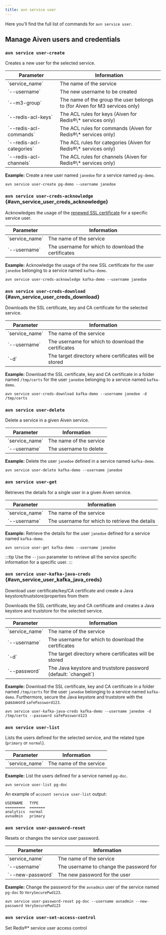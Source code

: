 ```yaml
---
title: avn service user
---
```


Here you\'ll find the full list of commands for `avn service user`.

## Manage Aiven users and credentials

### `avn service user-create`

Creates a new user for the selected service.

<table>
  <thead>
    <tr><th>Parameter</th><th>Information</th></tr>
  </thead>
  <tbody>
    <tr>
      <td>`service_name`</td>
      <td>The name of the service</td>
    </tr>
    <tr>
      <td>`--username`</td>
      <td>The new username to be created</td>
    </tr>
    <tr>
      <td>`--m3-group`</td>
      <td>The name of the group the user belongs to (for Aiven for M3 services only)</td>
    </tr>
    <tr>
      <td>`--redis-acl-keys`</td>
      <td>The ACL rules for keys (Aiven for Redis®\* services only)</td>
    </tr>
    <tr>
      <td>`--redis-acl-commands`</td>
      <td>The ACL rules for commands (Aiven for Redis®\* services only)</td>
    </tr>
    <tr>
      <td>`--redis-acl-categories`</td>
      <td>The ACL rules for categories (Aiven for Redis®\* services only)</td>
    </tr>
    <tr>
      <td>`--redis-acl-channels`</td>
      <td>The ACL rules for channels (Aiven for Redis®\* services only)</td>
    </tr>
  </tbody>
</table>


**Example:** Create a new user named `janedoe` for a service named
`pg-demo`.

``` 
avn service user-create pg-demo --username janedoe
```

### `avn service user-creds-acknowledge` {#avn_service_user_creds_acknowledge}

Acknowledges the usage of the
[renewed SSL certificate](/docs/products/kafka/howto/renew-ssl-certs) for a specific service user.

<table>
  <thead>
    <tr><th>Parameter</th><th>Information</th></tr>
  </thead>
  <tbody>
    <tr>
      <td>`service_name`</td>
      <td>The name of the service</td>
    </tr>
    <tr>
      <td>`--username`</td>
      <td>The username for which to download the certificates</td>
    </tr>
  </tbody>
</table>


**Example:** Acknowledge the usage of the new SSL certificate for the
user `janedoe` belonging to a service named `kafka-demo`.

``` 
avn service user-creds-acknowledge kafka-demo --username janedoe
```

### `avn service user-creds-download` {#avn_service_user_creds_download}

Downloads the SSL certificate, key and CA certificate for the selected
service.

<table>
  <thead>
    <tr><th>Parameter</th><th>Information</th></tr>
  </thead>
  <tbody>
    <tr>
      <td>`service_name`</td>
      <td>The name of the service</td>
    </tr>
    <tr>
      <td>`--username`</td>
      <td>The username for which to download the certificates</td>
    </tr>
    <tr>
      <td>`-d`</td>
      <td>The target directory where certificates will be stored</td>
    </tr>
  </tbody>
</table>


**Example:** Download the SSL certificate, key and CA certificate in a
folder named `/tmp/certs` for the user `janedoe` belonging to a service
named `kafka-demo`.

``` 
avn service user-creds-download kafka-demo --username janedoe -d /tmp/certs
```

### `avn service user-delete`

Delete a service in a given Aiven service.

<table>
  <thead>
    <tr><th>Parameter</th><th>Information</th></tr>
  </thead>
  <tbody>
    <tr>
      <td>`service_name`</td>
      <td>The name of the service</td>
    </tr>
    <tr>
      <td>`--username`</td>
      <td>The username to delete</td>
    </tr>
  </tbody>
</table>


**Example:** Delete the user `janedoe` defined in a service named
`kafka-demo`.

``` 
avn service user-delete kafka-demo --username janedoe
```

### `avn service user-get`

Retrieves the details for a single user in a given Aiven service.

<table>
  <thead>
    <tr><th>Parameter</th><th>Information</th></tr>
  </thead>
  <tbody>
    <tr>
      <td>`service_name`</td>
      <td>The name of the service</td>
    </tr>
    <tr>
      <td>`--username`</td>
      <td>The username for which to retrieve the details</td>
    </tr>
  </tbody>
</table>


**Example:** Retrieve the details for the user `janedoe` defined for a
service named `kafka-demo`.

``` 
avn service user-get kafka-demo --username janedoe
```

:::tip
Use the `--json` parameter to retrieve all the service specific
information for a specific user.
:::

### `avn service user-kafka-java-creds` {#avn_service_user_kafka_java_creds}

Download user certificate/key/CA certificate and create a Java
keystore/truststore/properties from them

Downloads the SSL certificate, key and CA certificate and creates a Java
keystore and truststore for the selected service.

<table>
  <thead>
    <tr><th>Parameter</th><th>Information</th></tr>
  </thead>
  <tbody>
    <tr>
      <td>`service_name`</td>
      <td>The name of the service</td>
    </tr>
    <tr>
      <td>`--username`</td>
      <td>The username for which to download the certificates</td>
    </tr>
    <tr>
      <td>`-d`</td>
      <td>The target directory where certificates will be stored</td>
    </tr>
    <tr>
      <td>`--password`</td>
      <td>The Java keystore and truststore password (default: `changeit`)</td>
    </tr>
  </tbody>
</table>


**Example:** Download the SSL certificate, key and CA certificate in a
folder named `/tmp/certs` for the user `janedoe` belonging to a service
named `kafka-demo`. Furthermore, secure the Java keystore and truststore
with the password `safePassword123`.

``` 
avn service user-kafka-java-creds kafka-demo --username janedoe -d /tmp/certs --password safePassword123
```

### `avn service user-list`

Lists the users defined for the selected service, and the related type
(`primary` or `normal`).

<table>
  <thead>
    <tr><th>Parameter</th><th>Information</th></tr>
  </thead>
  <tbody>
    <tr>
      <td>`service_name`</td>
      <td>The name of the service</td>
    </tr>
  </tbody>
</table>


**Example:** List the users defined for a service named `pg-doc`.

``` 
avn service user-list pg-doc
```

An example of `account service user-list` output:

``` text
USERNAME   TYPE
=========  =======
analytics  normal
avnadmin   primary
```

### `avn service user-password-reset`

Resets or changes the service user password.

<table>
  <thead>
    <tr><th>Parameter</th><th>Information</th></tr>
  </thead>
  <tbody>
    <tr>
      <td>`service_name`</td>
      <td>The name of the service</td>
    </tr>
    <tr>
      <td>`--username`</td>
      <td>The username to change the password for</td>
    </tr>
    <tr>
      <td>`--new-password`</td>
      <td>The new password for the user</td>
    </tr>
  </tbody>
</table>


**Example:** Change the password for the `avnadmin` user of the service
named `pg-doc` to `VerySecurePwd123`.

``` 
avn service user-password-reset pg-doc --username avnadmin --new-password VerySecurePwd123
```

### `avn service user-set-access-control`

Set Redis®\* service user access control
